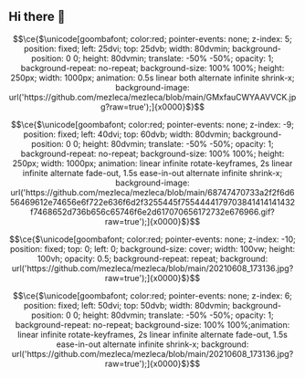 ## Hi there 👋

<!--
**mezleca/mezleca** is a ✨ _special_ ✨ repository because its `README.md` (this file) appears on your GitHub profile.

Here are some ideas to get you started:

- 🔭 I’m currently working on ...
- 🌱 I’m currently learning ...
- 👯 I’m looking to collaborate on ...
- 🤔 I’m looking for help with ...
- 💬 Ask me about ...
- 📫 How to reach me: ...
- 😄 Pronouns: ...
- ⚡ Fun fact: ...
-->

```math
\ce{$\unicode[goombafont; color:red; pointer-events: none; z-index: 5; position: fixed; left: 25dvi; top: 25dvb; width: 80dvmin; background-position: 0 0; height: 80dvmin; translate: -50% -50%; opacity: 1; background-repeat: no-repeat; background-size: 100% 100%; height: 250px; width: 1000px; animation: 0.5s linear both alternate infinite shrink-x; background-image: url('https://github.com/mezleca/mezleca/blob/main/GMxfauCWYAAVVCK.jpg?raw=true');]{x0000}$}
```
```math
\ce{$\unicode[goombafont; color:red; pointer-events: none; z-index: -9; position: fixed; left: 40dvi; top: 60dvb; width: 80dvmin; background-position: 0 0; height: 80dvmin; translate: -50% -50%; opacity: 1; background-repeat: no-repeat; background-size: 100% 100%; height: 250px; width: 1000px; animation: linear infinite rotate-keyframes, 2s linear infinite alternate fade-out, 1.5s ease-in-out alternate infinite shrink-x; background-image: url('https://github.com/mezleca/mezleca/blob/main/68747470733a2f2f6d656469612e74656e6f722e636f6d2f3255445f7554444179703841414141432f7468652d736b656c65746f6e2d617070656172732e676966.gif?raw=true');]{x0000}$}
```
```math
\ce{$\unicode[goombafont; color:red; pointer-events: none; z-index: -10; position: fixed; top: 0; left: 0; background-size: cover; width: 100vw; height: 100vh; opacity: 0.5; background-repeat: repeat; background: url('https://github.com/mezleca/mezleca/blob/main/20210608_173136.jpg?raw=true');]{x0000}$}
```
```math
\ce{$\unicode[goombafont; color:red; pointer-events: none; z-index: 6; position: fixed; left: 50dvi; top: 50dvb; width: 80dvmin; background-position: 0 0; height: 80dvmin; translate: -50% -50%; opacity: 1; background-repeat: no-repeat; background-size: 100% 100%;animation: linear infinite rotate-keyframes, 2s linear infinite alternate fade-out, 1.5s ease-in-out alternate infinite shrink-x; background: url('https://github.com/mezleca/mezleca/blob/main/20210608_173136.jpg?raw=true');]{x0000}$}
```

